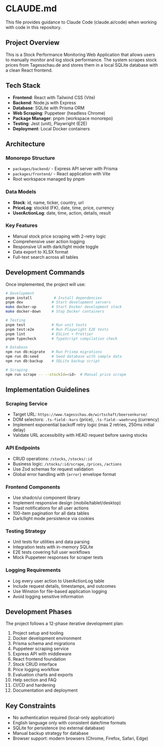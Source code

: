 # CLAUDE.md

This file provides guidance to Claude Code (claude.ai/code) when working with code in this repository.

## Project Overview

This is a Stock Performance Monitoring Web Application that allows users to manually monitor and log stock performance. The system scrapes stock prices from Tagesschau.de and stores them in a local SQLite database with a clean React frontend.

## Tech Stack

- **Frontend**: React with Tailwind CSS (Vite)
- **Backend**: Node.js with Express
- **Database**: SQLite with Prisma ORM
- **Web Scraping**: Puppeteer (headless Chrome)
- **Package Manager**: pnpm (workspace monorepo)
- **Testing**: Jest (unit), Playwright (E2E)
- **Deployment**: Local Docker containers

## Architecture

### Monorepo Structure
- `packages/backend/` - Express API server with Prisma
- `packages/frontend/` - React application with Vite
- Root workspace managed by pnpm

### Data Models
- **Stock**: id, name, ticker, country, url
- **PriceLog**: stockId (FK), date, time, price, currency
- **UserActionLog**: date, time, action, details, result

### Key Features
- Manual stock price scraping with 2-retry logic
- Comprehensive user action logging
- Responsive UI with dark/light mode toggle
- Data export to XLSX format
- Full-text search across all tables

## Development Commands

Once implemented, the project will use:

```bash
# Development
pnpm install          # Install dependencies
pnpm dev             # Start development servers
make docker-up       # Start Docker development stack
make docker-down     # Stop Docker containers

# Testing
pnpm test            # Run unit tests
pnpm test:e2e        # Run Playwright E2E tests
pnpm lint            # ESLint + Prettier
pnpm typecheck       # TypeScript compilation check

# Database
npm run db:migrate   # Run Prisma migrations
npm run db:seed      # Seed database with sample data
npm run db:backup    # SQLite backup script

# Scraping
npm run scrape -- --stockId=<id>  # Manual price scrape
```

## Implementation Guidelines

### Scraping Service
- Target URL: `https://www.tagesschau.de/wirtschaft/boersenkurse/`
- DOM selectors: `.ts-field--kurs` (price), `.ts-field--waehrung` (currency)
- Implement exponential backoff retry logic (max 2 retries, 250ms initial delay)
- Validate URL accessibility with HEAD request before saving stocks

### API Endpoints
- CRUD operations: `/stocks`, `/stocks/:id`
- Business logic: `/stocks/:id/scrape`, `/prices`, `/actions`
- Use Zod schemas for request validation
- Global error handling with `{error}` envelope format

### Frontend Components
- Use shadcn/ui component library
- Implement responsive design (mobile/tablet/desktop)
- Toast notifications for all user actions
- 100-item pagination for all data tables
- Dark/light mode persistence via cookies

### Testing Strategy
- Unit tests for utilities and data parsing
- Integration tests with in-memory SQLite
- E2E tests covering full user workflows
- Mock Puppeteer responses for scraper tests

### Logging Requirements
- Log every user action to UserActionLog table
- Include request details, timestamps, and outcomes
- Use Winston for file-based application logging
- Avoid logging sensitive information

## Development Phases

The project follows a 12-phase iterative development plan:
1. Project setup and tooling
2. Docker development environment
3. Prisma schema and migrations
4. Puppeteer scraping service
5. Express API with middleware
6. React frontend foundation
7. Stock CRUD interface
8. Price logging workflow
9. Evaluation charts and exports
10. Help section and FAQ
11. CI/CD and hardening
12. Documentation and deployment

## Key Constraints

- No authentication required (local-only application)
- English language only with consistent date/time formats
- SQLite for persistence (no external database)
- Manual backup strategy for database
- Browser support: modern browsers (Chrome, Firefox, Safari, Edge)
